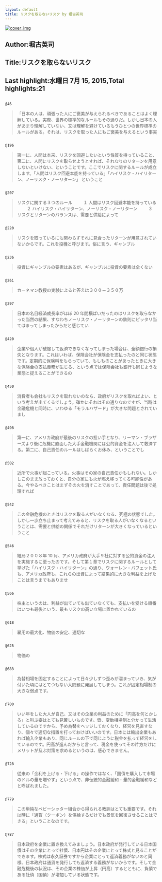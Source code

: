 ```yaml
---
layout: default
title: リスクを取らないリスク by 堀古英司
---
```


[![cover_img](http://images-jp.amazon.com/images/P/B00NHEUYIE.09.MZZZZZZZ.jpg)](https://www.amazon.co.jp/dp/B00NHEUYIE)  
## Author:堀古英司  
## Title:リスクを取らないリスク  
## Last highlight:水曜日 7月 15, 2015,Total highlights:21  
```
  
@46  
```
> 「日本の人は、頑張った人にご褒美が与えられるべきであることはよく理解している。実際、世界の標準的なルールもその通りだ。しかし日本の人があまり理解していない、又は理解を避けているもうひとつの世界標準のルールがある。それは、リスクを取った人にもご褒美を与えるという事実  
```
  
@196  
```
> 第一に、人間は本来、リスクを回避したいという性質を持っていること、第二に、人間にリスクを取らせようとすれば、それなりのリターンを用意しないといけない、ということです。ここでリスクに関するルールが成立します。「人間はリスク回避本能を持っている」「ハイリスク・ハイリターン、ノーリスク・ノーリターン」 ということ  
```
  
@207  
```
> リスクに関する３つのルール 　　 １ 人間はリスク回避本能を持っている 　　 ２ ハイリスク・ハイリターン、ノーリスク・ノーリターン 　　 ３ リスクとリターンのバランスは、需要と供給によって  
```
  
@220  
```
> リスクを取っているにも関わらずそれに見合ったリターンが用意されていないからです。これを投機と呼びます。俗に言う、ギャンブル  
```
  
@236  
```
> 投資にギャンブルの要素はあるが、ギャンブルに投資の要素は全くない  
```
  
@261  
```
> カーネマン教授の実験によると答えは３００－３５０万  
```
  
@297  
```
> 日本の名目経済成長率がほぼ 20 年間横ばいだったのはリスクを取らなかった当然の結果、すなわちノーリスク・ノーリターンの鉄則にピッタリ当てはまってしまったからだと感じてい  
```
  
@420  
```
> 企業や個人が破綻して返済できなくなってしまった場合は、全額銀行の損失となります。これはいわば、保険会社が保険金を支払ったのと同じ状態です。定期的に保険料をもらっていて、もしものことがあったときに大きな保険金の支払義務が生じる、という点では保険会社も銀行も同じような業態と捉えることができるの  
```
  
@450  
```
> 消費者も会社もリスクを取れないのなら、政府がリスクを取ればよい、という考えが出てくるでしょう。確かにそれはその通りなのですが、当時は金融危機と同時に、いわゆる「モラルハザード」が大きな問題とされていまし  
```
  
@498  
```
> 第一に、アメリカ政府が最後のリスクの担い手となり、リーマン・ブラザーズより後に危機に直面した大手金融機関には公的資金を注入して救済する。第二に、自己責任のルールはしばらくお休み、ということでし  
```
  
@502  
```
> 近所で火事が起こっている。火事はその家の自己責任かもしれない。しかしこのまま放っておくと、自分の家にも火が燃え移ってくる可能性がある。今やるべきことはまずその火を消すことであって、責任問題は後で処理すれば  
```
  
@542  
```
> この金融危機のときはリスクを取る人がいなくなる、究極の状態でした。しかし一歩立ち止まって考えてみると、リスクを取る人がいなくなるということは、需要と供給の関係でそれだけリターンが大きくなっているということ  
```
  
@546  
```
> 結局２００８年 10 月、アメリカ政府が大手９社に対する公的資金の注入を実施するに至ったのです。そして第１章でリスクに関するルールとして挙げた「ハイリスク・ハイリターン」の通り、ウォーレン・バフェット氏も、アメリカ政府も、これらの出資によって結果的に大きな利益を上げたことは言うまでもありませ  
```
  
@566  
```
> 株主というのは、利益が出ていても出ていなくても、支払いを受ける順番はいつも最後という、最もリスクの高い立場に置かれているの  
```
  
@618  
```
> 雇用の最大化、物価の安定、適切な  
```
  
@625  
```
> 物価の  
```
  
@683  
```
> 為替相場を固定することによって日々少しずつ歪みが溜まっていき、気が付いた頃にはとてつもない大問題に発展してしまう。これが固定相場制の大きな弱点です。  
```
  
@700  
```
> いい年をした大人が自己、又はその企業の利益のために「円高を何とかしろ」と叫ぶ姿はとても見苦しいものです。皆、変動相場制と分かって生活しているのですから、予め為替をヘッジしておくなり、経営を見直すなり、個々で適切な措置を打っておけばいいのです。日本には輸出企業もあれば輸入企業もあり、同じルールの下で同じように税金を払って経営をしているのです。円高が進んだからと言って、税金を使ってその片方だけにメリットが及ぶ対策を求めるというのは、感心できません。  
```
  
@728  
```
> 従来の「金利を上げる・下げる」の操作ではなく、「国債を購入して市場のドルの量を増やす」という点で、非伝統的金融緩和・量的金融緩和などと呼ばれました。  
```
  
@779  
```
> この単純なベビーシッター組合から得られる教訓はとても重要です。それは時に「通貨（クーポン）を供給するだけでも景気を回復させることはできる」ということなのです。  
```
  
@787  
```
> 日本政府を企業に置き換えてみましょう。日本政府が発行している日本国債はその企業にとって社債、日本円はその企業にとって株式と見ることができます。株式は永久証券ですから企業にとって返済義務がないのと同様、日本政府は通貨を発行しても返済する義務がないからです。そして金融危機後の状況は、その企業の株価が上昇（円高）するとともに、負債である社債（国債）が増加している状態です。  
```